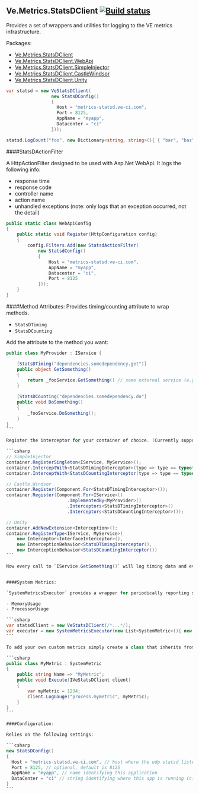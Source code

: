 Ve.Metrics.StatsDClient [![Build status](https://ci.appveyor.com/api/projects/status/n7qstecrnf0etli1?svg=true)](https://ci.appveyor.com/project/andyroyle/ve-metrics-statsdclient-csharp)
---

Provides a set of wrappers and utilities for logging to the VE metrics infrastructure.

Packages:

- [Ve.Metrics.StatsDClient](https://www.nuget.org/packages/Ve.Metrics.StatsDClient)
- [Ve.Metrics.StatsDClient.WebApi](https://www.nuget.org/packages/Ve.Metrics.StatsDClient.WebApi)
- [Ve.Metrics.StatsDClient.SimpleInjector](https://www.nuget.org/packages/Ve.Metrics.StatsDClient.SimpleInjector)
- [Ve.Metrics.StatsDClient.CastleWindsor](https://www.nuget.org/packages/Ve.Metrics.StatsDClient.CastleWindsor)
- [Ve.Metrics.StatsDClient.Unity](https://www.nuget.org/packages/Ve.Metrics.StatsDClient.Unity)

```csharp
var statsd = new VeStatsDClient(
                 new StatsDConfig()
                 {
                   Host = "metrics-statsd.ve-ci.com",
                   Port = 8125,
                   AppName = "myapp",
                   Datacenter = "ci"
                 }));

statsd.LogCount("foo", new Dictionary<string, string>(){ { "bar", "baz" } });

```

####StatsDActionFilter

A HttpActionFilter designed to be used with Asp.Net WebApi. It logs the following info:

- response time
- response code
- controller name
- action name
- unhandled exceptions (note: only logs that an exception occurred, not the detail)

```csharp
public static class WebApiConfig
{
    public static void Register(HttpConfiguration config)
    {
        config.Filters.Add(new StatsdActionFilter(
            new StatsdConfig()
            {
                Host = "metrics-statsd.ve-ci.com",
                AppName = "myapp",
                Datacenter = "ci",
                Port = 8125
            }));
    }
}
```

####Method Attributes:
Provides timing/counting attribute to wrap methods.

- `StatsDTiming`
- `StatsDCounting`

Add the attribute to the method you want:

````csharp
public class MyProvider : IService {

    [StatsDTiming("dependencies.somedependency.get")]
    public object GetSomething()
    {
        return _fooService.GetSomething() // some external service (e.g. redis, sql server etc.)
    }

    [StatsDCounting("dependencies.somedependency.do"]
    public void DoSomething()
    {
        _fooService.DoSomething();
    }
}
```

Register the interceptor for your container of choice. (Currently supported are SimpleInjector and Castle.Windsor)

```csharp
// SimpleInjector
container.RegisterSingleton<IService, MyService>();
container.InterceptWith<StatsDTimingInterceptor>(type => type == typeof(IService));
container.InterceptWith<StatsDCountingInterceptor(type => type == typeof(IService));

// Castle.Windsor
container.Register(Component.For<StatsDTimingInterceptor>());
container.Register(Component.For<IService>()
                       .ImplementedBy<MyProvider>()
                       .Interceptors<StatsDTimingInterceptor>()
                       .Interceptors<StatsDCountingInterceptor>());

// Unity
container.AddNewExtension<Interception>();
container.RegisterType<IService, MyService>(
    new Interceptor<InterfaceInterceptor>(),
    new InterceptionBehavior<StatsDTimingInterceptor(),
    new InterceptionBehavior<StatsDCountingInterceptor())
```

Now every call to `IService.GetSomething()` will log timing data and every call to `IService.DoSomething()` will log counts to statsd.


####System Metrics:

`SystemMetricsExecutor` provides a wrapper for periodically reporting system metrics to statsd. Currently supported:

- MemoryUsage
- ProcessorUsage

```csharp
var statsdClient = new VeStatsDClient(/*...*/);
var executor = new SystemMetricsExecutor(new List<SystemMetric>(){ new MemoryUsage(), new ProcessorUsage() }, statsdClient);
```

To add your own custom metrics simply create a class that inherits from `SystemMetric`:

```csharp
public class MyMetric : SystemMetric
{
    public string Name => "MyMetric";
    public void Execute(IVeStatsDClient client)
    {
        var myMetric = 1234;
        client.LogGauge("process.mymetric", myMetric);
    }
}
```

####Configuration:

Relies on the following settings:

```csharp
new StatsDConfig()
{
  Host = "metrics-statsd.ve-ci.com", // host where the udp statsd listener is running
  Port = 8125, // optional, default is 8125
  AppName = "myapp", // name identifying this application
  DataCenter = "ci" // string identifying where this app is running (ci, preprod, pro-westeurope, pro-eastasia etc.)
}
```

